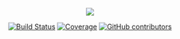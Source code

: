 <p align="center"><img src="https://firebasestorage.googleapis.com/v0/b/zooka-235106.appspot.com/o/dark-logo.png?alt=media&token=0cfbc367-4c56-46e4-8c85-86b2684e6e20"></p>
<p align="center">
<a href="https://travis-ci.org/IndominusByte/zooka-watersports"><img alt="Build Status" src="https://travis-ci.org/IndominusByte/zooka-watersports.svg?branch=master"></a>
<a href="https://coveralls.io/github/IndominusByte/zooka-watersports"><img alt="Coverage" src="https://coveralls.io/repos/github/IndominusByte/zooka-watersports/badge.svg"></a>
<a href="https://img.shields.io/github/contributors/mentimun-mentah/zooka-watersports"><img alt="GitHub contributors" src="https://img.shields.io/github/contributors/mentimun-mentah/zooka-watersports"></a>
</p>
